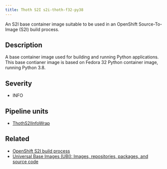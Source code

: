 ```yaml
---
title: Thoth S2I s2i-thoth-f32-py38
---
```


An S2I base container image suitable to be used in an OpenShift Source-To-Image
(S2I) build process.

## Description

A base container image used for building and running Python applications. This
base contianer image is based on Fedora 32 Python container image, running Python
3.8.

## Severity

 * INFO

## Pipeline units

 * [ThothS2IInfoWrap](https://thoth-station.ninja/docs/developers/adviser/thoth.adviser.wraps.html#thoth.adviser.wraps.ThothS2IInfoWrap)

## Related

 * [OpenShift S2I build process][1]
 * [Universal Base Images (UBI): Images, repositories, packages, and source code][2]

[1]: https://docs.openshift.com/container-platform/4.5/builds/build-strategies.html#builds-strategy-s2i-build_build-strategies
[2]: https://access.redhat.com/articles/4238681
